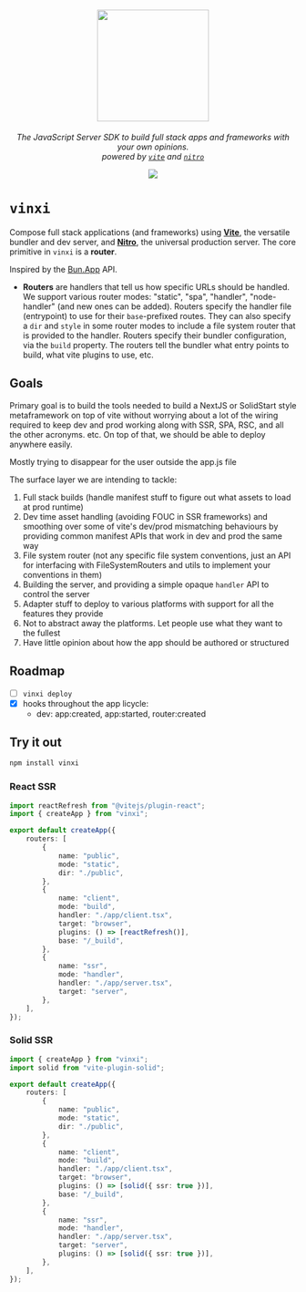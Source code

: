  <p align="center">
  <h1 align="center" ><img src="/logo.png" width="196" /></h1>
  <p align="center">
	 <i>The JavaScript Server SDK to build full stack apps and frameworks with your own opinions.<br />powered by <code><a href="https://github.com/vitejs/vite">vite</a></code> and <code><a href="https://github.com/unjs/nitro">nitro</a></code></i>
  </p>
  <div align="center"><img src="https://badge.fury.io/js/vinxi.svg" /></div>
</p>

# `vinxi`

Compose full stack applications (and frameworks) using [**Vite**](https://github.com/vitejs/vite), the versatile bundler and dev server, and [**Nitro**](https://github.com/unjs/nitro), the universal production server. The core primitive in `vinxi` is a **router**.

Inspired by the [Bun.App](https://bun.sh/blog/bun-bundler#sneak-peek-bun-app) API.

- **Routers** are handlers that tell us how specific URLs should be handled. We support various router modes: "static", "spa", "handler", "node-handler" (and new ones can be added). Routers specify the handler file (entrypoint) to use for their `base`-prefixed routes. They can also specify a `dir` and `style` in some router modes to include a file system router that is provided to the handler. Routers specify their bundler configuration, via the `build` property. The routers tell the bundler what entry points to build, what vite plugins to use, etc.

## Goals

Primary goal is to build the tools needed to build a NextJS or SolidStart style metaframework on top of vite without worrying about a lot of the wiring required to keep dev and prod working along with SSR, SPA, RSC, and all the other acronyms. etc. On top of that, we should be able to deploy anywhere easily.

Mostly trying to disappear for the user outside the app.js file

The surface layer we are intending to tackle:
1. Full stack builds (handle manifest stuff to figure out what assets to load at prod runtime)
2. Dev time asset handling (avoiding FOUC in SSR frameworks) and smoothing over some of vite's dev/prod mismatching behaviours by providing common manifest APIs that work in dev and prod the same way
3. File system router (not any specific file system conventions, just an API for interfacing with FileSystemRouters and utils to implement your conventions in them)
4. Building the server, and providing a simple opaque `handler` API to control the server
5. Adapter stuff to deploy to various platforms with support for all the features they provide
6. Not to abstract away the platforms. Let people use what they want to the fullest
7. Have little opinion about how the app should be authored or structured

## Roadmap

- [ ] `vinxi deploy`
- [x] hooks throughout the app licycle:
	- dev: app:created, app:started, router:created

## Try it out

```bash
npm install vinxi
```

### React SSR

```ts
import reactRefresh from "@vitejs/plugin-react";
import { createApp } from "vinxi";

export default createApp({
	routers: [
		{
			name: "public",
			mode: "static",
			dir: "./public",
		},
		{
			name: "client",
			mode: "build",
			handler: "./app/client.tsx",
			target: "browser",
			plugins: () => [reactRefresh()],
			base: "/_build",
		},
		{
			name: "ssr",
			mode: "handler",
			handler: "./app/server.tsx",
			target: "server",
		},
	],
});
```

### Solid SSR

```ts
import { createApp } from "vinxi";
import solid from "vite-plugin-solid";

export default createApp({
	routers: [
		{
			name: "public",
			mode: "static",
			dir: "./public",
		},
		{
			name: "client",
			mode: "build",
			handler: "./app/client.tsx",
			target: "browser",
			plugins: () => [solid({ ssr: true })],
			base: "/_build",
		},
		{
			name: "ssr",
			mode: "handler",
			handler: "./app/server.tsx",
			target: "server",
			plugins: () => [solid({ ssr: true })],
		},
	],
});
```
